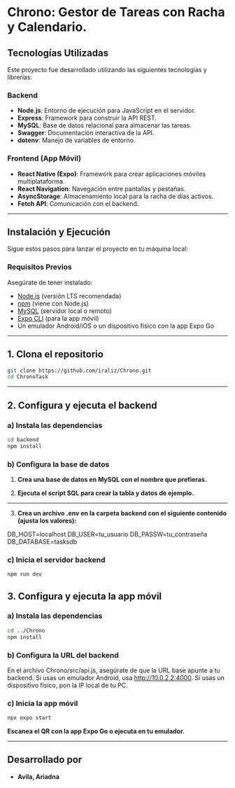 # Chrono: Gestor de Tareas con Racha y Calendario.

## Tecnologías Utilizadas

Este proyecto fue desarrollado utilizando las siguientes tecnologías y librerías:

### Backend
* **Node.js**: Entorno de ejecución para JavaScript en el servidor.
* **Express**: Framework para construir la API REST.
* **MySQL**: Base de datos relacional para almacenar las tareas.
* **Swagger**: Documentación interactiva de la API.
* **dotenv**: Manejo de variables de entorno.

### Frontend (App Móvil)
* **React Native (Expo)**: Framework para crear aplicaciones móviles multiplataforma.
* **React Navigation**: Navegación entre pantallas y pestañas.
* **AsyncStorage**: Almacenamiento local para la racha de días activos.
* **Fetch API**: Comunicación con el backend.

---

## Instalación y Ejecución

Sigue estos pasos para lanzar el proyecto en tu máquina local:

### Requisitos Previos

Asegúrate de tener instalado:

* [Node.js](https://nodejs.org/es/download/) (versión LTS recomendada)
* [npm](https://www.npmjs.com/) (viene con Node.js)
* [MySQL](https://dev.mysql.com/downloads/installer/) (servidor local o remoto)
* [Expo CLI](https://docs.expo.dev/get-started/installation/) (para la app móvil)
* Un emulador Android/iOS o un dispositivo físico con la app Expo Go

---

## 1. Clona el repositorio

```bash
git clone https://github.com/iraliz/Chrono.git
cd ChronoTask
```

---
  
## 2. Configura y ejecuta el backend
### a) Instala las dependencias
```bash
cd backend
npm install
```
### b) Configura la base de datos

1. **Crea una base de datos en MySQL con el nombre que prefieras.**

2. **Ejecuta el script SQL para crear la tabla y datos de ejemplo.**

---

3. **Crea un archivo .env en la carpeta backend con el siguiente contenido (ajusta los valores):**

DB_HOST=localhost
DB_USER=tu_usuario
DB_PASSW=tu_contraseña
DB_DATABASE=tasksdb

### c) Inicia el servidor backend

```bash
npm run dev
```

## 3. Configura y ejecuta la app móvil

### a) Instala las dependencias

```bash
cd ../Chrono
npm install
```

### b) Configura la URL del backend

En el archivo Chrono/src/api.js, asegúrate de que la URL base apunte a tu backend.
Si usas un emulador Android, usa http://10.0.2.2:4000.
Si usas un dispositivo físico, pon la IP local de tu PC.

### c) Inicia la app móvil

```bash
npx expo start
```

**Escanea el QR con la app Expo Go o ejecuta en tu emulador.**

---

## Desarrollado por

* **Avila, Ariadna**
